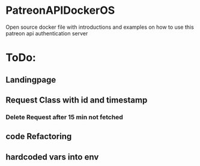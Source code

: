 # PatreonAPIDockerOS
Open source docker file with introductions and examples on how to use this patreon api authentication server 


# ToDo:

## Landingpage
## Request Class with id and timestamp
### Delete Request after 15 min not fetched
## code Refactoring
## hardcoded vars into env 
